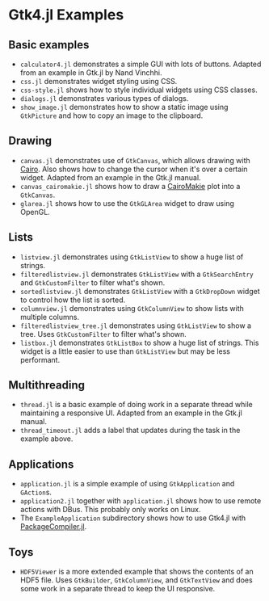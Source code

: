 # Gtk4.jl Examples

## Basic examples
- `calculator4.jl` demonstrates a simple GUI with lots of buttons. Adapted from an example in Gtk.jl by Nand Vinchhi.
- `css.jl` demonstrates widget styling using CSS.
- `css-style.jl` shows how to style individual widgets using CSS classes.
- `dialogs.jl` demonstrates various types of dialogs.
- `show_image.jl` demonstrates how to show a static image using `GtkPicture` and how to copy an image to the clipboard.

## Drawing
- `canvas.jl` demonstrates use of `GtkCanvas`, which allows drawing with [Cairo](https://github.com/JuliaGraphics/Cairo.jl). Also shows how to change the cursor when it's over a certain widget. Adapted from an example in the Gtk.jl manual.
- `canvas_cairomakie.jl` shows how to draw a [CairoMakie](https://github.com/MakieOrg/Makie.jl) plot into a `GtkCanvas`.
- `glarea.jl` shows how to use the `GtkGLArea` widget to draw using OpenGL.

## Lists
- `listview.jl` demonstrates using `GtkListView` to show a huge list of strings.
- `filteredlistview.jl` demonstrates `GtkListView` with a `GtkSearchEntry` and `GtkCustomFilter` to filter what's shown.
- `sortedlistview.jl` demonstrates `GtkListView` with a `GtkDropDown` widget to control how the list is sorted.
- `columnview.jl` demonstrates using `GtkColumnView` to show lists with multiple columns.
- `filteredlistview_tree.jl` demonstrates using `GtkListView` to show a tree. Uses `GtkCustomFilter` to filter what's shown.
- `listbox.jl` demonstrates `GtkListBox` to show a huge list of strings. This widget is a little easier to use than `GtkListView` but may be less performant.

## Multithreading
- `thread.jl` is a basic example of doing work in a separate thread while maintaining a responsive UI. Adapted from an example in the Gtk.jl manual.
- `thread_timeout.jl` adds a label that updates during the task in the example above.

## Applications
- `application.jl` is a simple example of using `GtkApplication` and `GAction`s.
- `application2.jl` together with `application.jl` shows how to use remote actions with DBus. This probably only works on Linux.
- The `ExampleApplication` subdirectory shows how to use Gtk4.jl with [PackageCompiler.jl](https://github.com/JuliaLang/PackageCompiler.jl).

## Toys
- `HDF5Viewer` is a more extended example that shows the contents of an HDF5 file. Uses `GtkBuilder`, `GtkColumnView`, and `GtkTextView` and does some work in a separate thread to keep the UI responsive.
